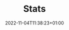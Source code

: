 ---
# Mandatory parts :
title: "Stats"
layout: stats
slug: "stats"
date: 2022-11-04T11:38:23+01:00
draft: false

# Optional parts that you still should fill in order to sort your collection

# Koordinaten des Platzes. Wird auf der single page als Kartenausschnitt angezeigt


## Below the metadata block, you can write some content such as a review or anything else you want. It'll be displayed in the album page
---